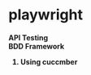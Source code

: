 # playwright


<h4>API Testing </br>
BDD Framework
  <ol>
    <li>Using cuccmber</li>
  </ol>
</h4>
